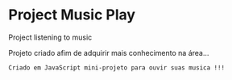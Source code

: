 
# Project Music Play

Project listening to music

Projeto criado afim de adquirir mais conhecimento na área...

```
Criado em JavaScript mini-projeto para ouvir suas musica !!!
```
